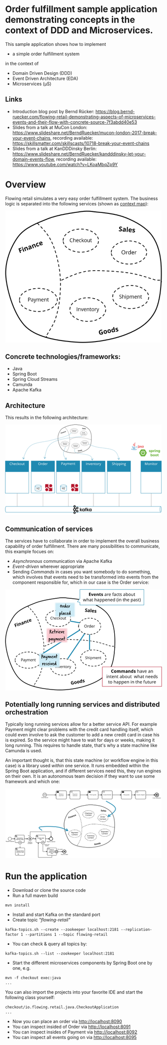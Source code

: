 # Order fulfillment sample application demonstrating concepts in the context of DDD and Microservices. 

This sample application shows how to implement

* a simple order fulfillment system

in the context of

* Domain Driven Design (DDD)
* Event Driven Architecture (EDA)
* Microservices (µS)

## Links

* Introduction blog post by Bernd Rücker: https://blog.bernd-ruecker.com/flowing-retail-demonstrating-aspects-of-microservices-events-and-their-flow-with-concrete-source-7f3abdd40e53
* Slides from a talk at MuCon London: https://www.slideshare.net/BerndRuecker/mucon-london-2017-break-your-event-chains, recording available: https://skillsmatter.com/skillscasts/10718-break-your-event-chains
* Slides from a talk at KanDDDinsky Berlin: https://www.slideshare.net/BerndRuecker/kandddinsky-let-your-domain-events-flow, recording available: https://www.youtube.com/watch?v=LKoaMbqZp9Y


# Overview

Flowing retail simulates a very easy order fulfillment system. The business logic is separated into the following services (shown as [context map](https://www.infoq.com/articles/ddd-contextmapping)):

![Microservices](docs/context-map.png)

## Concrete technologies/frameworks:

* Java
* Spring Boot
* Spring Cloud Streams
* Camunda
* Apache Kafka

## Architecture 

This results in the following architecture:

![Microservices](docs/architecture.png)

## Communication of services

The services have to collaborate in order to implement the overall business capability of order fulfillment. There are many possibilities to communicate, this example focues on:

* *Asynchronous* communication via Apache Kafka 
* *Event-driven* wherever appropriate
* Sending *Commands* in cases you want somebody to do something, which involves that events need to be transformed into events from the component responsible for, which in our case is the Order service:

![Events and Commands](docs/event-command-transformation.png)

## Potentially long running services and distributed orchestration

Typically long running services allow for a better service API. For example Payment might clear problems with the credit card handling itself, which could even involve to ask the customer to add a new credit card in case his is expired. So the service might have to wait for days or weeks, making it long running. This requires to handle state, that's why a state machine like Camunda is used.

An important thought is, that this state machine (or workflow engine in this case) is a library used *within* one service. It runs embedded within the Spring Boot application, and if different services need this, they run engines on their own. It is an autonomous team decision if they want to use some framework and which one:

![Events and Commands](docs/workflow-in-service.png)


# Run the application

* Download or clone the source code
* Run a full maven build

```
mvn install
```

* Install and start Kafka on the standard port
* Create topic *"flowing-retail"*

```
kafka-topics.sh --create --zookeeper localhost:2181 --replication-factor 1 --partitions 1 --topic flowing-retail
```

* You can check & query all topics by: 

```
kafka-topics.sh --list --zookeeper localhost:2181
```

* Start the different microservices components by Spring Boot one by one, e.g.
    
```
mvn -f checkout exec:java
...
```

You can also import the projects into your favorite IDE and start the following class yourself:

```
checkout/io.flowing.retail.java.CheckoutApplication
...
```

* Now you can place an order via [http://localhost:8090](http://localhost:8090)
* You can inspect insided of Order via [http://localhost:8091](http://localhost:8091)
* You can inspect insides of Payment via [http://localhost:8092](http://localhost:8092)
* You can inspect all events going on via [http://localhost:8095](http://localhost:8095)

